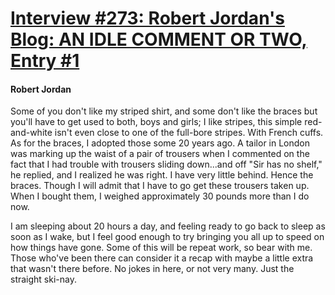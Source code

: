 # [Interview #273: Robert Jordan's Blog: AN IDLE COMMENT OR TWO, Entry #1](https://www.theoryland.com/intvmain.php?i=273#1)

#### Robert Jordan

Some of you don't like my striped shirt, and some don't like the braces but you'll have to get used to both, boys and girls; I like stripes, this simple red-and-white isn't even close to one of the full-bore stripes. With French cuffs. As for the braces, I adopted those some 20 years ago. A tailor in London was marking up the waist of a pair of trousers when I commented on the fact that I had trouble with trousers sliding down...and off "Sir has no shelf," he replied, and I realized he was right. I have very little behind. Hence the braces. Though I will admit that I have to go get these trousers taken up. When I bought them, I weighed approximately 30 pounds more than I do now.

I am sleeping about 20 hours a day, and feeling ready to go back to sleep as soon as I wake, but I feel good enough to try bringing you all up to speed on how things have gone. Some of this will be repeat work, so bear with me. Those who've been there can consider it a recap with maybe a little extra that wasn't there before. No jokes in here, or not very many. Just the straight ski-nay.

